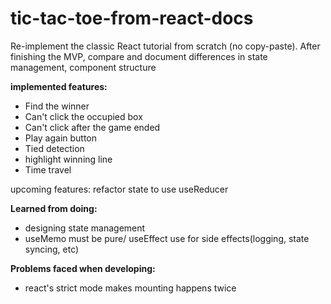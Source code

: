 # tic-tac-toe-from-react-docs

Re-implement the classic React tutorial from scratch (no copy-paste). After finishing the MVP, compare and document differences in state management, component structure

**implemented features:**
- Find the winner
- Can't click the occupied box
- Can't click after the game ended
- Play again button
- Tied detection
- highlight winning line
- Time travel

upcoming features:
refactor state to use useReducer

**Learned from doing:**
- designing state management
- useMemo must be pure/ useEffect use for side effects(logging, state syncing, etc)

**Problems faced when developing:**
- react's strict mode makes mounting happens twice
